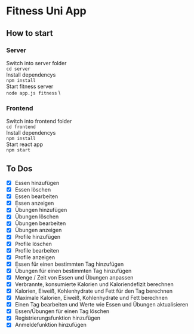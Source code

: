# Fitness Uni App

## How to start

### Server

Switch into server folder \
`cd server` \
Install dependencys \
`npm install` \
Start fitness server \
`node app.js fitness` \

### Frontend

Switch into frontend folder \
`cd frontend` \
Install dependencys \
`npm install` \
Start react app \
`npm start`

## To Dos

- [x] Essen hinzufügen
- [x] Essen löschen
- [x] Essen bearbeiten
- [x] Essen anzeigen
- [x] Übungen hinzufügen
- [x] Übungen löschen
- [x] Übungen bearbeiten
- [x] Übungen anzeigen
- [x] Profile hinzufügen
- [x] Profile löschen
- [x] Profile bearbeiten
- [x] Profile anzeigen
- [x] Essen für einen bestimmten Tag hinzufügen
- [x] Übungen für einen bestimmten Tag hinzufügen
- [x] Menge / Zeit von Essen und Übungen anpassen
- [x] Verbrannte, konsumierte Kalorien und Kaloriendefizit berechnen
- [x] Kalorien, Eiweiß, Kohlenhydrate und Fett für den Tag berechnen
- [x] Maximale Kalorien, Eiweiß, Kohlenhydrate und Fett berechnen
- [x] Einen Tag bearbeiten und Werte wie Essen und Übungen aktualisieren
- [x] Essen/Übungen für einen Tag löschen
- [x] Registrierungsfunktion hinzufügen
- [x] Anmeldefunktion hinzufügen

